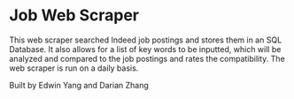 # Job Web Scraper

This web scraper searched Indeed job postings and stores them in an SQL Database. It also allows for a list of key words to be inputted, which will be analyzed and compared to the job postings and rates the compatibility. The web scraper is run on a daily basis.

Built by Edwin Yang and Darian Zhang
